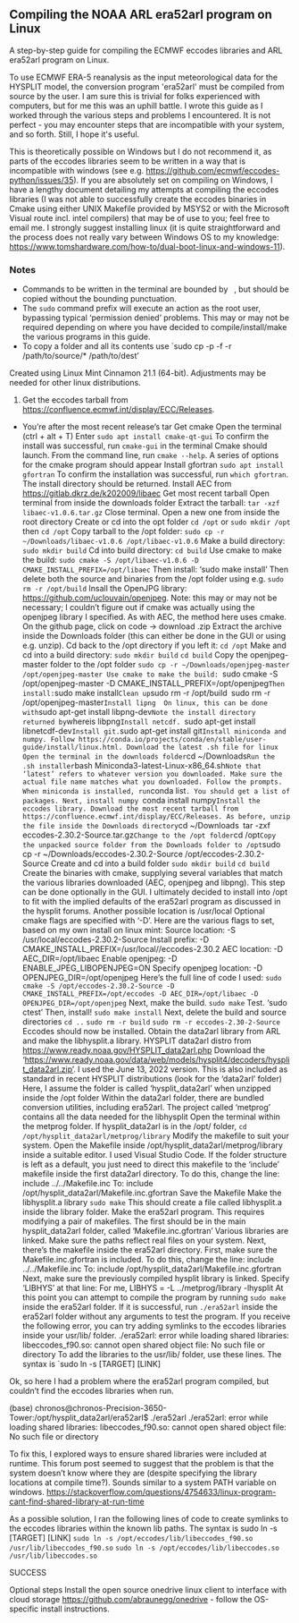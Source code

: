 ## Compiling the NOAA ARL era52arl program on Linux

A step-by-step guide for compiling the ECMWF eccodes libraries and ARL era52arl program on Linux.

To use ECMWF ERA-5 reanalysis as the input meteorological data for the HYSPLIT model, the conversion program 'era52arl' must be compiled from source by the user. I am sure this is trivial for folks experienced with computers, but for me this was an uphill battle. I wrote this guide as I worked through the various steps and problems I encountered. It is not perfect - you may encounter steps that are incompatible with your system, and so forth. Still, I hope it's useful.

This is theoretically possible on Windows but I do not recommend it, as parts of the eccodes libraries seem to be written in a way that is incompatible with windows (see e.g. https://github.com/ecmwf/eccodes-python/issues/35). If you are absolutely set on compiling on Windows, I have a lengthy document detailing my attempts at compiling the eccodes libraries (I was not able to successfully create the eccodes binaries in Cmake using either UNIX Makefile provided by MSYS2 or with the Microsoft Visual route incl. intel compilers) that may be of use to you; feel free to email me. I strongly suggest installing linux (it is quite straightforward and the process does not really vary between Windows OS to my knowledge: https://www.tomshardware.com/how-to/dual-boot-linux-and-windows-11). 

### Notes
- Commands to be written in the terminal are bounded by ` `, but should be copied without the bounding punctuation.
- The `sudo` command prefix will execute an action as the root user, bypassing typical ‘permission denied’ problems. This may or may not be required depending on where you have decided to compile/install/make the various programs in this guide.
- To copy a folder and all its contents use `sudo cp -p -f -r /path/to/source/* /path/to/dest’

Created using Linux Mint Cinnamon 21.1 (64-bit). Adjustments may be needed for other linux distributions.

1. Get the eccodes tarball from https://confluence.ecmwf.int/display/ECC/Releases.
- You’re after the most recent release’s tar
Get cmake
Open the terminal (ctrl + alt + T)
Enter `sudo apt install cmake-qt-gui`
To confirm the install was successful, run `cmake-gui` in the terminal
Cmake should launch.
From the command line, run `cmake --help`. A series of options for the cmake program should appear
Install gfortran
`sudo apt install gfortran`
To confirm the installation was successful, run `which gfortran`. The install directory should be returned.
Install AEC from https://gitlab.dkrz.de/k202009/libaec
Get most recent tarball 
Open terminal from inside the downloads folder
Extract the tarball: `tar -xzf libaec-v1.0.6.tar.gz`
Close terminal. Open a new one from inside the root directory
Create or cd into the opt folder
`cd /opt` or 
`sudo mkdir /opt` then `cd /opt`
Copy tarball to the /opt folder: `sudo cp -r ~/Downloads/libaec-v1.0.6 /opt/libaec-v1.0.6`
Make a build directory: `sudo mkdir build`
Cd into build directory: `cd build`
Use cmake to make the build:
`sudo cmake -S /opt/libaec-v1.0.6 -D CMAKE_INSTALL_PREFIX=/opt/libaec`
Then install: ‘sudo make install’
Then delete both the source and binaries from the /opt folder using e.g. `sudo rm -r /opt/build`
Insall the OpenJPG library: https://github.com/uclouvain/openjpeg. Note: this may or may not be necessary; I couldn’t figure out if cmake was actually using the openjpeg library I specified. 
As with AEC, the method here uses cmake.
On the github page, click on code -> download .zip
Extract the archive inside the Downloads folder (this can either be done in the GUI or using e.g. unzip).
Cd back to the /opt directory if you left it: 
`cd /opt`
Make and cd into a build directory:
`sudo mkdir build`
`cd build`
Copy the openjpeg-master folder to the /opt folder
`sudo cp -r ~/Downloads/openjpeg-master /opt/openjpeg-master
Use cmake to make the build:
`sudo cmake -S /opt/openjpeg-master -D CMAKE_INSTALL_PREFIX=/opt/openjpeg`
Then install:
 `sudo make install`
Clean up
`sudo rm -r /opt/build`
`sudo rm -r /opt/openjpeg-master`
Install lipng 
On linux, this can be done with `sudo apt-get install libpng-dev`
Note the install directory returned by `whereis libpng`
Install netcdf. 
`sudo apt-get install libnetcdf-dev`
Install git.
`sudo apt-get install git`
Install miniconda and numpy.
Follow https://conda.io/projects/conda/en/stable/user-guide/install/linux.html.
Download the latest .sh file for linux
Open the terminal in the downloads folder
`cd ~/Downloads`
Run the .sh installer
`bash Miniconda3-latest-Linux-x86_64.sh`
Note that ‘latest’ refers to whatever version you downloaded. Make sure the actual file name matches what you downloaded.
Follow the prompts.
When miniconda is installed, run `conda list`. You should get a list of packages.
Next, install numpy
`conda install numpy`
Install the eccodes library.
Download the most recent tarball from https://confluence.ecmwf.int/display/ECC/Releases.
As before, unzip the file inside the Downloads directory
`cd ~/Downloads`
`tar -zxf eccodes-2.30.2-Source.tar.gz`
Change to the /opt folder
`cd /opt`
Copy the unpacked source folder from the Downloads folder to /opt
`sudo cp -r ~/Downloads/eccodes-2.30.2-Source /opt/eccodes-2.30.2-Source
Create and cd into a build folder
`sudo mkdir build`
`cd build`
Create the binaries with cmake, supplying several variables that match the various libraries downloaded (AEC, openjpeg and libpng). This step can be done optionally in the GUI. 
I ultimately decided to install into /opt to fit with the implied defaults of the era52arl program as discussed in the hysplit forums. Another possible location is /usr/local
Optional cmake flags are specified with ‘-D’. Here are the various flags to set, based on my own install on linux mint:
Source location: -S /usr/local/eccodes-2.30.2-Source
Install prefix: -D CMAKE_INSTALL_PREFIX=/usr/local//eccodes-2.30.2
AEC location: -D AEC_DIR=/opt/libaec
Enable openjpeg: -D ENABLE_JPEG_LIBOPENJPEG=ON
Specify openjpeg location: -D OPENJPEG_DIR=/opt/openjpeg
Here’s the full line of code I used: `sudo cmake -S /opt/eccodes-2.30.2-Source -D CMAKE_INSTALL_PREFIX=/opt/eccodes -D AEC_DIR=/opt/libaec -D OPENJPEG_DIR=/opt/openjpeg`
Next, make the build.
`sudo make`
Test. 
‘sudo ctest’
Then, install!
`sudo make install`
Next, delete the build and source directories
`cd ..`
`sudo rm -r build`
`sudo rm -r eccodes-2.30-2-Source`
Eccodes should now be installed.
Obtain the data2arl library from ARL and make the libhysplit.a library.
HYSPLIT data2arl distro from https://www.ready.noaa.gov/HYSPLIT_data2arl.php
Download the ‘https://www.ready.noaa.gov/data/web/models/hysplit4/decoders/hysplit_data2arl.zip’. I used the June 13, 2022 version.
This is also included as standard in recent HYSPLIT distributions (look for the ‘data2arl’ folder)
Here, I assume the folder is called ‘hysplit_data2arl’ when unzipped inside the /opt folder
Within the data2arl folder, there are bundled conversion utilities, including era52arl. 
The project called ‘metprog’ contains all the data needed for the libhysplit
Open the terminal within the metprog folder.
If hysplit_data2arl is in the /opt/ folder, `cd /opt/hysplit_data2arl/metprog/library`
Modify the makefile to suit your system.
Open the Makefile inside /opt/hysplit_data2arl/metprog/library inside a suitable editor. I used Visual Studio Code. 
If  the folder structure is left as a default, you just need to direct this makefile to the ‘include’ makefile inside the first data2arl directory. 
To do this, change the line:
include ../../Makefile.inc
To:
include /opt/hysplit_data2arl/Makefile.inc.gfortran
Save the Makefile
Make the libhysplit.a library
`sudo make`
This should create a file called libhysplit.a inside the library folder.
Make the era52arl program.
This requires modifying a pair of makefiles.
The first should be in the main hysplit_data2arl folder, called ‘Makefile.inc.gfortran’
Various libraries are linked. Make sure the paths reflect real files on your system.
Next, there’s the makefile inside the era52arl directory.
First, make sure the Makefile.inc.gfortran is included. 
To do this, change the line:
include ../../Makefile.inc
To:
include /opt/hysplit_data2arl/Makefile.inc.gfortran
Next, make sure the previously compiled hysplit library is linked. Specify ‘LIBHYS’ at that line:
For me, LIBHYS = -L ../metprog/library -lhysplit
At this point you can attempt to compile the program by running `sudo make` inside the era52arl folder.
If it is successful, run `./era52arl` inside the era52arl folder without any arguments to test the program.
If you receive the following error, you can try adding symlinks to the eccodes libraries inside your usr/lib/ folder. 
./era52arl: error while loading shared libraries: libeccodes_f90.so: cannot open shared object file: No such file or directory
To add the libraries to the usr/lib/ folder, use these lines. The syntax is `sudo ln -s [TARGET] [LINK]

Ok, so here I had a problem where the era52arl program compiled, but couldn’t find the eccodes libraries when run.

(base) chronos@chronos-Precision-3650-Tower:/opt/hysplit_data2arl/era52arl$ ./era52arl
./era52arl: error while loading shared libraries: libeccodes_f90.so: cannot open shared object file: No such file or directory

To fix this, I explored ways to ensure shared libraries were included at runtime. This forum post seemed to suggest that the problem is that the system doesn’t know where they are (despite specifying the library locations at compile time?). Sounds similar to a system PATH variable on windows. https://stackoverflow.com/questions/4754633/linux-program-cant-find-shared-library-at-run-time

As a possible solution, I ran the following lines of code to create symlinks to the eccodes libraries within the known lib paths. The syntax is sudo ln -s [TARGET] [LINK]
`sudo ln -s /opt/eccodes/lib/libeccodes_f90.so /usr/lib/libeccodes_f90.so`
`sudo ln -s /opt/eccodes/lib/libeccodes.so /usr/lib/libeccodes.so`

SUCCESS

Optional steps
Install the open source onedrive linux client to interface with cloud storage
https://github.com/abraunegg/onedrive - follow the OS-specific install instructions.
